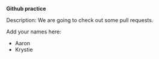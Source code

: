 **Github practice**

Description: 
We are going to check out some pull requests. 

Add your names here:

- Aaron
- Krystie